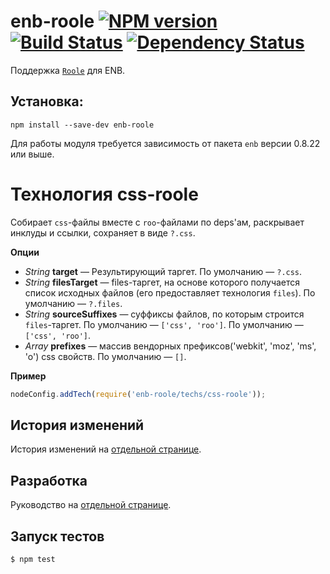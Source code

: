 enb-roole [![NPM version](https://badge.fury.io/js/enb-roole.svg)](http://badge.fury.io/js/enb-roole) [![Build Status](https://travis-ci.org/enb-make/enb-roole.svg?branch=master)](https://travis-ci.org/enb-make/enb-roole) [![Dependency Status](https://gemnasium.com/enb-make/enb-roole.svg)](https://gemnasium.com/enb-make/enb-roole)
=========

Поддержка [`Roole`](https://github.com/curvedmark/roole) для ENB.

Установка:
----------

```
npm install --save-dev enb-roole
```

Для работы модуля требуется зависимость от пакета `enb` версии 0.8.22 или выше.

Технология css-roole
====================

Собирает `css`-файлы вместе с `roo`-файлами по deps'ам, раскрывает инклуды и ссылки, сохраняет в виде `?.css`.

**Опции**

* *String* **target** — Результирующий таргет. По умолчанию — `?.css`.
* *String* **filesTarget** — files-таргет, на основе которого получается список исходных файлов (его предоставляет технология `files`). По умолчанию — `?.files`.
* *String* **sourceSuffixes** — суффиксы файлов, по которым строится `files`-таргет. По умолчанию — `['css',
'roo']`. По умолчанию — `['css', 'roo']`.
* *Array* **prefixes** — массив вендорных префиксов('webkit', 'moz', 'ms', 'o') css свойств. По умолчанию — `[]`.

**Пример**

```javascript
nodeConfig.addTech(require('enb-roole/techs/css-roole'));
```

История изменений
-----------------

История изменений на [отдельной странице](/CHANGELOG.md).

Разработка
----------
Руководство на [отдельной странице](/CONTRIBUTION.md).

Запуск тестов
-------------
```
$ npm test
```
